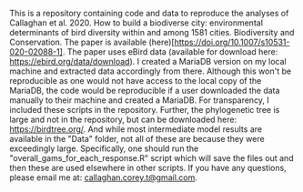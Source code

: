 This is a repository containing code and data to reproduce the analyses of Callaghan et al. 2020. How to build a biodiverse city: environmental determinants of bird diversity within and among 1581 cities. Biodiversity and Conservation. The paper is available (here)[https://doi.org/10.1007/s10531-020-02088-1]. The paper uses eBird data (available for download here: https://ebird.org/data/download). I created a MariaDB version on my local machine and extracted data accordingly from there. Although this won't be reproducible as one would not have access to the local copy of the MariaDB, the code would be reproducible if a user downloaded the data manually to their machine and created a MariaDB. For transparency, I included these scripts in the repository. Further, the phylogenetic tree is large and not in the repository, but can be downloaded here: https://birdtree.org/. And while most intermediate model results are available in the "Data" folder, not all of these are because they were exceedingly large. Specifically, one should run the "overall_gams_for_each_response.R" script which will save the files out and then these are used elsewhere in other scripts. If you have any questions, please email me at: callaghan.corey.t@gmail.com.

